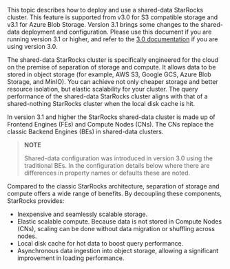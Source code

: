 This topic describes how to deploy and use a shared-data StarRocks cluster. This feature is supported from v3.0 for S3 compatible storage and v3.1 for Azure Blob Storage. Version 3.1 brings some changes to the shared-data deployment and configuration. Please use this document if you are running version 3.1 or higher, and refer to the
[3.0 documentation](https://docs.starrocks.io/en-us/3.0/deployment/deploy_shared_data) if you
are using version 3.0.

The shared-data StarRocks cluster is specifically engineered for the cloud on the premise of separation of storage and compute. It allows data to be stored in object storage (for example, AWS S3, Google GCS, Azure Blob Storage, and MinIO). You can achieve not only cheaper storage and better resource isolation, but elastic scalability for your cluster. The query performance of the shared-data StarRocks cluster aligns with that of a shared-nothing StarRocks cluster when the local disk cache is hit.

In version 3.1 and higher the StarRocks shared-data cluster is made up of Frontend Engines (FEs) and Compute Nodes (CNs). The CNs replace the classic Backend Engines (BEs) in shared-data clusters.

> **NOTE**
>
> Shared-data configuration was introduced in version 3.0 using the traditional BEs. In the configuration details below where there are differences in property names or defaults these are noted.

Compared to the classic StarRocks architecture, separation of storage and compute offers a wide range of benefits. By decoupling these components, StarRocks provides:

- Inexpensive and seamlessly scalable storage.
- Elastic scalable compute. Because data is not stored in Compute Nodes (CNs), scaling can be done without data migration or shuffling across nodes.
- Local disk cache for hot data to boost query performance.
- Asynchronous data ingestion into object storage, allowing a significant improvement in loading performance.

